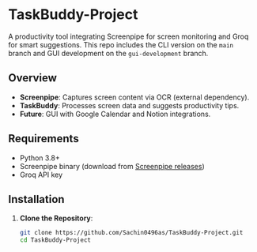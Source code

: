 # TaskBuddy-Project

A productivity tool integrating Screenpipe for screen monitoring and Groq for smart suggestions. This repo includes the CLI version on the `main` branch and GUI development on the `gui-development` branch.

## Overview
- **Screenpipe**: Captures screen content via OCR (external dependency).
- **TaskBuddy**: Processes screen data and suggests productivity tips.
- **Future**: GUI with Google Calendar and Notion integrations.

## Requirements
- Python 3.8+
- Screenpipe binary (download from [Screenpipe releases](https://github.com/mediar-ai/screenpipe/releases))
- Groq API key

## Installation
1. **Clone the Repository**:
   ```bash
   git clone https://github.com/Sachin0496as/TaskBuddy-Project.git
   cd TaskBuddy-Project
